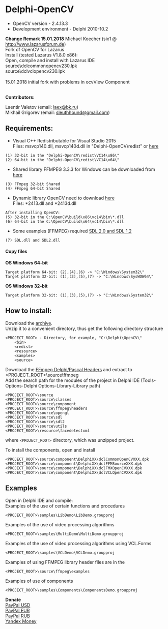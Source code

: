 # Delphi-OpenCV
* OpenCV version - 2.4.13.3<br>
* Development environment - Delphi 2010-10.2<br>

<b>Change Remark 15.01.2018</b>
 Michael Koecher (six1 @ http://www.lazarusforum.de)<br>
 Fork of OpenCV for Lazarus<br>
 Install (tested Lazarus V1.8.0 x86):<br>
 Open, compile and install with Lazarus IDE<br>
 source\dclcommonopencv230.lpk<br>
 source\dclvclopencv230.lpk<br>
<br>
15.01.2018  initial fork with problems in ocvView Component
<br>
<br> 

<b>Contributors:</b>

 Laentir Valetov (email: laex@bk.ru)<br>
 Mikhail Grigorev (email: sleuthhound@gmail.com)

## Requirements:
* Visual C++ Redistributable for Visual Studio 2015<br>
Files: msvcp140.dll, msvcp140d.dll in "Delphi-OpenCV\redist\" or [here][2]
```
(1) 32-bit in the "Delphi-OpenCV\redist\VC14\x86\"
(2) 64-bit in the "Delphi-OpenCV\redist\VC14\x64\"
```
* Shared library FFMPEG 3.3.3 for Windows can be downloaded from [here][5]<br>
```
(3) FFmpeg 32-bit Shared
(4) FFmpeg 64-bit Shared
```
* Dynamic library OpenCV need to download [here][4]<br>
Files: *2413.dll and *2413d.dll
```
After installing OpenCV:
(5) 32-bit in the C:\OpenCV\build\x86\vc14\bin\*.dll
(6) 64-bit in the C:\OpenCV\build\x64\vc14\bin\*.dll
```
* Some examples (FFMPEG) required [SDL 2.0 and SDL 1.2][3]<br>
```
(7) SDL.dll and SDL2.dll
```

#### Copy files
<b>OS Windows 64-bit</b><br>
```
Target platform 64-bit: (2),(4),(6) -> "C:\Windows\System32\"
Target platform 32-bit: (1),(3),(5),(7) -> "C:\Windows\SysWOW64\"
```
<b>OS Windows 32-bit</b><br>
```
Target platform 32-bit: (1),(3),(5),(7) -> "C:\Windows\System32\"
```

## How to install:
Download the [archive][1].<br>
Unzip it to a convenient directory, thus get the following directory structure<br>
```
<PROJECT_ROOT> - Directory, for example, "C:\Delphi\OpenCV\"
	<bin>
	<redist>
	<resource>
	<samples>
	<source>
```
Download the [FFmpeg Delphi/Pascal Headers][6] and extract to <PROJECT_ROOT>\source\ffmpeg<br>
Add the search path for the modules of the project in Delphi IDE (Tools-Options-Delphi Options-Library-Library path)
```
<PROJECT_ROOT>\source
<PROJECT_ROOT>\source\classes
<PROJECT_ROOT>\source\component
<PROJECT_ROOT>\source\ffmpeg\headers
<PROJECT_ROOT>\source\opengl
<PROJECT_ROOT>\source\sdl
<PROJECT_ROOT>\source\sdl2
<PROJECT_ROOT>\source\utils
<PROJECT_ROOT>\resource\facedetectxml
```
where ```<PROJECT_ROOT>``` directory, which was unzipped project.<br>

To install the components, open and install
```
<PROJECT_ROOT>\source\component\DelphiXX\dclCommonOpenCVXXX.dpk
<PROJECT_ROOT>\source\component\DelphiXX\dclFFMSourceXXX.dpk
<PROJECT_ROOT>\source\component\DelphiXX\dclFMXOpenCVXXX.dpk
<PROJECT_ROOT>\source\component\DelphiXX\dclVCLOpenCVXXX.dpk
```
## Examples
Open in Delphi IDE and compile:<br>
Examples of the use of certain functions and procedures 
```
<PROJECT_ROOT>\samples\LibDemo\LibDemo.groupproj
```
Examples of the use of video processing algorithms
```
<PROJECT_ROOT>\samples\MultiDemo\MultiDemo.groupproj
```
Examples of the use of video processing algorithms using VCL.Forms
```
<PROJECT_ROOT>\samples\VCLDemo\VCLDemo.groupproj
```
Examples of using FFMPEG library header files are in the
```
<PROJECT_ROOT>\source\ffmpeg\examples
```
Examples of use of components
```
<PROJECT_ROOT>\samples\Components\ComponentsDemo.groupproj
```
<b>Donate</b><br>
<a href="https://www.paypal.com/cgi-bin/webscr?cmd=_s-xclick&hosted_button_id=5Z5JQ7C9JCJQN">PayPal USD</a><br>
<a href="https://www.paypal.com/cgi-bin/webscr?cmd=_s-xclick&hosted_button_id=WQYST8J8PR4K2">PayPal EUR</a><br>
<a href="https://www.paypal.com/cgi-bin/webscr?cmd=_s-xclick&hosted_button_id=XN8D6TJMSXPFL">PayPal RUB</a><br>
<a href="https://money.yandex.ru/to/410011600173245">Yandex Money</a>


[1]: https://github.com/Laex/Delphi-OpenCV/archive/master.zip
[2]: https://www.microsoft.com/en-us/download/details.aspx?id=48145
[3]: https://www.libsdl.org/index.php
[4]: https://github.com/opencv/opencv/releases/tag/2.4.13.3
[5]: http://ffmpeg.zeranoe.com/builds/
[6]: http://www.delphiffmpeg.com/headers/
